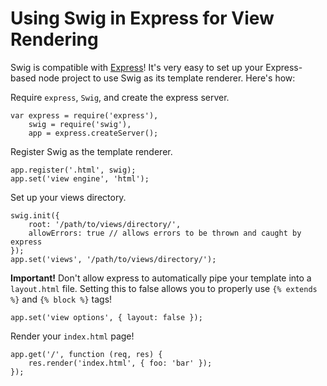 # Using Swig in Express for View Rendering

Swig is compatible with [Express][1]! It's very easy to set up your Express-based node project to use Swig as its template renderer. Here's how:

Require `express`, `Swig`, and create the express server.

    var express = require('express'),
        swig = require('swig'),
        app = express.createServer();

Register Swig as the template renderer.

    app.register('.html', swig);
    app.set('view engine', 'html');

Set up your views directory.

    swig.init({
        root: '/path/to/views/directory/',
        allowErrors: true // allows errors to be thrown and caught by express
    });
    app.set('views', '/path/to/views/directory/');

**Important!** Don't allow express to automatically pipe your template into a `layout.html` file. Setting this to false allows you to properly use `{% extends %}` and `{% block %}` tags!

    app.set('view options', { layout: false });

Render your `index.html` page!

    app.get('/', function (req, res) {
        res.render('index.html', { foo: 'bar' });
    });

[1]:http://expressjs.com/